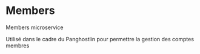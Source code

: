 # Members
Members microservice

Utilisé dans le cadre du Panghostlin pour permettre la gestion des comptes membres
